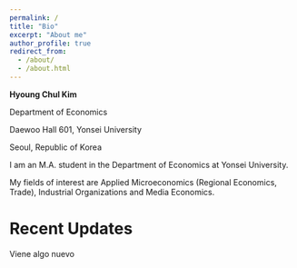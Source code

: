 ```yaml
---
permalink: /
title: "Bio"
excerpt: "About me"
author_profile: true
redirect_from: 
  - /about/
  - /about.html
---
```


**Hyoung Chul Kim** 

Department of Economics 

Daewoo Hall 601, Yonsei University 

Seoul, Republic of Korea 

I am an M.A. student in the Department of Economics at Yonsei University. 

My fields of interest are Applied Microeconomics (Regional Economics, Trade), Industrial Organizations and Media Economics.

Recent Updates
======
Viene algo nuevo 
